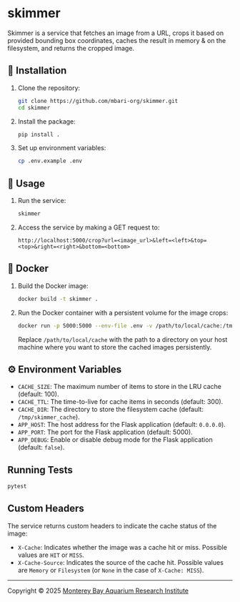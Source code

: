 # skimmer

Skimmer is a service that fetches an image from a URL, crops it based on provided bounding box coordinates, caches the result in memory & on the filesystem, and returns the cropped image.

## :hammer: Installation
1. Clone the repository:
   ```sh
   git clone https://github.com/mbari-org/skimmer.git
   cd skimmer
   ```

2. Install the package:
   ```sh
   pip install .
   ```

3. Set up environment variables:
   ```sh
   cp .env.example .env
   ```

## :rocket: Usage
1. Run the service:
   ```sh
   skimmer
   ```

2. Access the service by making a GET request to:
   ```
   http://localhost:5000/crop?url=<image_url>&left=<left>&top=<top>&right=<right>&bottom=<bottom>
   ```

## :whale: Docker
1. Build the Docker image:
   ```sh
   docker build -t skimmer .
   ```

2. Run the Docker container with a persistent volume for the image crops:
   ```sh
   docker run -p 5000:5000 --env-file .env -v /path/to/local/cache:/tmp/skimmer_cache skimmer
   ```

   Replace `/path/to/local/cache` with the path to a directory on your host machine where you want to store the cached images persistently.

## :gear: Environment Variables
- `CACHE_SIZE`: The maximum number of items to store in the LRU cache (default: 100).
- `CACHE_TTL`: The time-to-live for cache items in seconds (default: 300).
- `CACHE_DIR`: The directory to store the filesystem cache (default: `/tmp/skimmer_cache`).
- `APP_HOST`: The host address for the Flask application (default: `0.0.0.0`).
- `APP_PORT`: The port for the Flask application (default: 5000).
- `APP_DEBUG`: Enable or disable debug mode for the Flask application (default: `false`).

## Running Tests

```sh
pytest
```

## Custom Headers
The service returns custom headers to indicate the cache status of the image:
- `X-Cache`: Indicates whether the image was a cache hit or miss. Possible values are `HIT` or `MISS`.
- `X-Cache-Source`: Indicates the source of the cache hit. Possible values are `Memory` or `Filesystem` (or `None` in the case of `X-Cache: MISS`).

---

Copyright &copy; 2025 [Monterey Bay Aquarium Research Institute](https://mbari.org/)